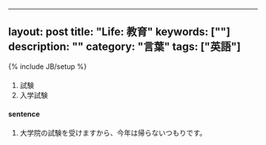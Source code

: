 
---
layout: post
title: "Life: 教育"
keywords: [""]
description: ""
category: "言葉"
tags: ["英語"]
---
{% include JB/setup %}

####
1. 試験
2. 入学試験


#### sentence
1. 大学院の試験を受けますから、今年は帰らないつもりです。
